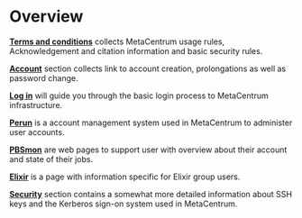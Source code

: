 # Overview

**[Terms and conditions](/access/terms)** collects MetaCentrum usage rules, Acknowledgement and citation information and basic security rules.

**[Account](/access/account)** section collects link to account creation, prolongations as well as password change.

**[Log in](/access/log-in)** will guide you through the basic login process to MetaCentrum infrastructure.

**[Perun](/access/perun)** is a account management system used in MetaCentrum to administer user accounts.

**[PBSmon](/access/pbsmon)** are web pages to support user with overview about their account and state of their jobs.

**[Elixir](/access/elixir)** is a page with information specific for Elixir group users. 

**[Security](/access/connect-auth)** section contains a somewhat more detailed information about SSH keys and the Kerberos sign-on system used in MetaCentrum.






